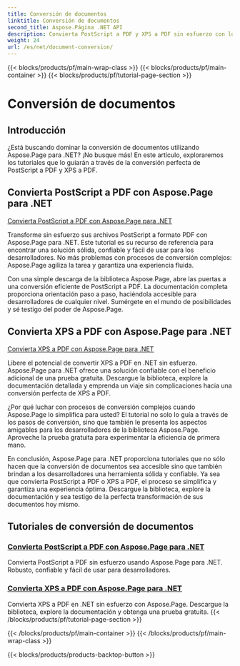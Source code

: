 ```yaml
---
title: Conversión de documentos
linktitle: Conversión de documentos
second_title: Aspose.Página .NET API
description: Convierta PostScript a PDF y XPS a PDF sin esfuerzo con los tutoriales de Aspose.Page para .NET. Soluciones sólidas, confiables y sencillas para una conversión de documentos perfecta.
weight: 24
url: /es/net/document-conversion/
---
```


{{< blocks/products/pf/main-wrap-class >}}
{{< blocks/products/pf/main-container >}}
{{< blocks/products/pf/tutorial-page-section >}}

# Conversión de documentos


## Introducción

¿Está buscando dominar la conversión de documentos utilizando Aspose.Page para .NET? ¡No busque más! En este artículo, exploraremos los tutoriales que lo guiarán a través de la conversión perfecta de PostScript a PDF y XPS a PDF.

## Convierta PostScript a PDF con Aspose.Page para .NET

[Convierta PostScript a PDF con Aspose.Page para .NET](./convert-postscript-to-pdf/)

Transforme sin esfuerzo sus archivos PostScript a formato PDF con Aspose.Page para .NET. Este tutorial es su recurso de referencia para encontrar una solución sólida, confiable y fácil de usar para los desarrolladores. No más problemas con procesos de conversión complejos: Aspose.Page agiliza la tarea y garantiza una experiencia fluida.

Con una simple descarga de la biblioteca Aspose.Page, abre las puertas a una conversión eficiente de PostScript a PDF. La documentación completa proporciona orientación paso a paso, haciéndola accesible para desarrolladores de cualquier nivel. Sumérgete en el mundo de posibilidades y sé testigo del poder de Aspose.Page.

## Convierta XPS a PDF con Aspose.Page para .NET

[Convierta XPS a PDF con Aspose.Page para .NET](./convert-xps-to-pdf/)

Libere el potencial de convertir XPS a PDF en .NET sin esfuerzo. Aspose.Page para .NET ofrece una solución confiable con el beneficio adicional de una prueba gratuita. Descargue la biblioteca, explore la documentación detallada y emprenda un viaje sin complicaciones hacia una conversión perfecta de XPS a PDF.

¿Por qué luchar con procesos de conversión complejos cuando Aspose.Page lo simplifica para usted? El tutorial no solo lo guía a través de los pasos de conversión, sino que también le presenta los aspectos amigables para los desarrolladores de la biblioteca Aspose.Page. Aproveche la prueba gratuita para experimentar la eficiencia de primera mano.

En conclusión, Aspose.Page para .NET proporciona tutoriales que no sólo hacen que la conversión de documentos sea accesible sino que también brindan a los desarrolladores una herramienta sólida y confiable. Ya sea que convierta PostScript a PDF o XPS a PDF, el proceso se simplifica y garantiza una experiencia óptima. Descargue la biblioteca, explore la documentación y sea testigo de la perfecta transformación de sus documentos hoy mismo.
## Tutoriales de conversión de documentos
### [Convierta PostScript a PDF con Aspose.Page para .NET](./convert-postscript-to-pdf/)
Convierta PostScript a PDF sin esfuerzo usando Aspose.Page para .NET. Robusto, confiable y fácil de usar para desarrolladores.
### [Convierta XPS a PDF con Aspose.Page para .NET](./convert-xps-to-pdf/)
Convierta XPS a PDF en .NET sin esfuerzo con Aspose.Page. Descargue la biblioteca, explore la documentación y obtenga una prueba gratuita.
{{< /blocks/products/pf/tutorial-page-section >}}

{{< /blocks/products/pf/main-container >}}
{{< /blocks/products/pf/main-wrap-class >}}

{{< blocks/products/products-backtop-button >}}
